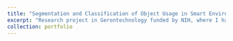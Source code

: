 ```yaml
---
title: "Segmentation and Classification of Object Usage in Smart Environments Using MetaWear Sensors"
excerpt: "Research project in Gerontechnology funded by NIH, where I had the opportunity to work with Dr. Diane Cook, a Regents Professor and Huie-Rogers Chair Professor in the School of Electrical Engineering and Computer Science (EECS) at Washington State University. The long-term goal of this eight-week project was to monitor routine activities for older adults using item sensors placed on everyday objects such as toothbrushes, pill organizers, and coffee pots. We hypothesized that machine learning techniques could effectively monitor when these objects were being used for their intended functional purposes. Our models achieved an overall 95% accuracy in k-fold cross-validation, a success attributed to the quality of the feature extraction and class labeling processes we employed.<br/><img src='/images/Gerontechnology.jpg'>"
collection: portfolio
---
```


